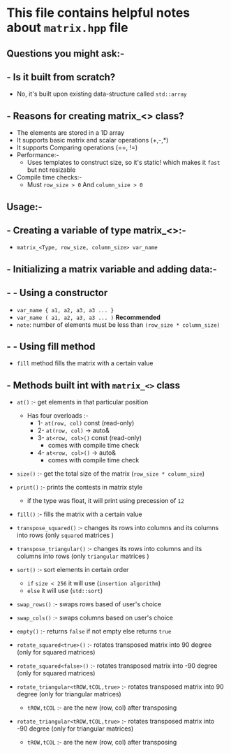 # This file contains helpful notes about `matrix.hpp` file

## Questions you might ask:-

## - Is it built from scratch?

- No, it's built upon existing data-structure called `std::array`

## - Reasons for creating matrix_<> class?

- The elements are stored in a 1D array
- It supports basic matrix and scalar operations (+,-,*)
- It supports Comparing operations (==, !=)
- Performance:-
  - Uses templates to construct size, so it's static! which makes it `fast` but not resizable
- Compile time checks:-
  - Must `row_size > 0` And `column_size > 0`

## Usage:-

## - Creating a variable of type matrix_<>:-

- `matrix_<Type, row_size, column_size> var_name`

## - Initializing a matrix variable and adding data:-

## - - Using a constructor

- `var_name { a1, a2, a3, a3 ... }`
- `var_name ( a1, a2, a3, a3 ... )` **Recommended**
- `note`: number of elements must be less than `(row_size * column_size)`

## - - Using fill method

- `fill` method fills the matrix with a certain value

## - Methods built int with `matrix_<>` class

- `at()` :- get elements in that particular position
  - Has four overloads :-
    - 1- `at(row, col)` const (read-only)
    - 2- `at(row, col)` -> auto&
    - 3- `at<row, col>()` const (read-only)
      - comes with compile time check
    - 4- `at<row, col>()` -> auto&
      - comes with compile time check
- `size()` :- get the total size of the matrix (`row_size * column_size`)
- `print()` :- prints the contests in matrix style
  - if the type was float, it will print using precession of `12`

- `fill()` :- fills the matrix with a certain value
- `transpose_squared()` :- changes its rows into columns and its columns into rows (only `squared` matrices )
- `transpose_triangular()` :- changes its rows into columns and its columns into rows (only `triangular` matrices )
- `sort()` :- sort elements in certain order
  - `if` ``size < 256`` it will use (`insertion algorithm`)
  - `else` it will use (`std::sort`)
- `swap_rows()` :- swaps rows based of user's choice
- `swap_cols()` :- swaps columns based on user's choice
- `empty()` :- returns `false` if not empty else returns `true`
- `rotate_squared<true>()` :- rotates transposed matrix into 90 degree (only for squared matrices)
- `rotate_squared<false>()` :- rotates transposed matrix into -90 degree (only for squared matrices)
- `rotate_triangular<tROW,tCOL,true>` :- rotates transposed matrix into 90 degree (only for triangular matrices)
  - `tROW,tCOL` :- are the new (row, col) after transposing
- `rotate_triangular<tROW,tCOL,true>` :- rotates transposed matrix into -90 degree (only for triangular matrices)
  - `tROW,tCOL` :- are the new (row, col) after transposing
